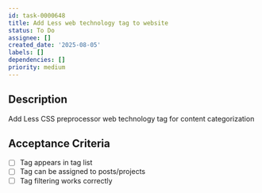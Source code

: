 ```yaml
---
id: task-0000648
title: Add Less web technology tag to website
status: To Do
assignee: []
created_date: '2025-08-05'
labels: []
dependencies: []
priority: medium
---
```


## Description

Add Less CSS preprocessor web technology tag for content categorization

## Acceptance Criteria

- [ ] Tag appears in tag list
- [ ] Tag can be assigned to posts/projects
- [ ] Tag filtering works correctly
